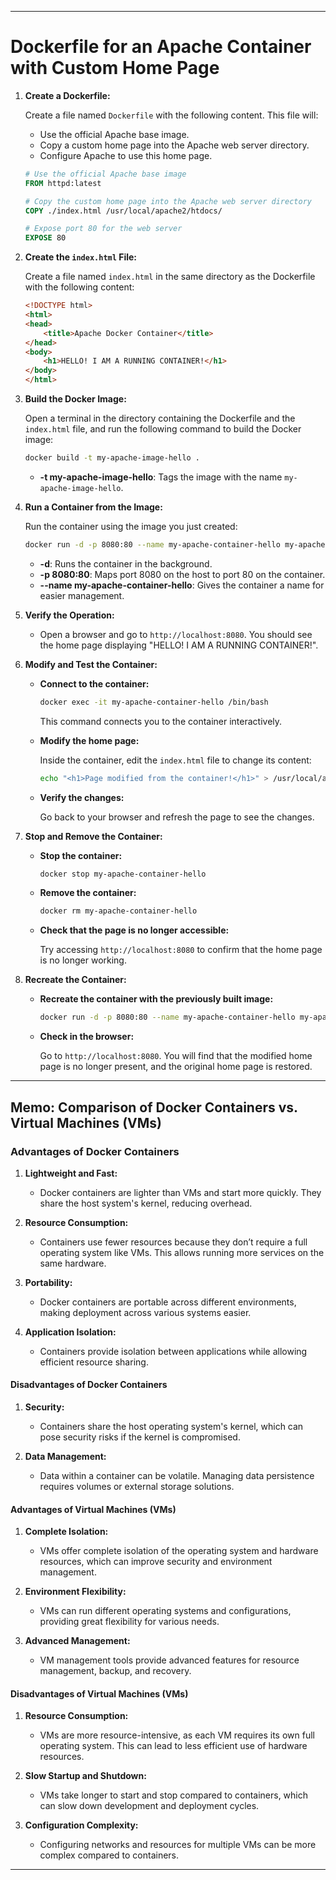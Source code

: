 
---

# Dockerfile for an Apache Container with Custom Home Page

1. **Create a Dockerfile:**

   Create a file named `Dockerfile` with the following content. This file will:

   - Use the official Apache base image.
   - Copy a custom home page into the Apache web server directory.
   - Configure Apache to use this home page.

   ```dockerfile
   # Use the official Apache base image
   FROM httpd:latest

   # Copy the custom home page into the Apache web server directory
   COPY ./index.html /usr/local/apache2/htdocs/

   # Expose port 80 for the web server
   EXPOSE 80
   ```

2. **Create the `index.html` File:**

   Create a file named `index.html` in the same directory as the Dockerfile with the following content:

   ```html
   <!DOCTYPE html>
   <html>
   <head>
       <title>Apache Docker Container</title>
   </head>
   <body>
       <h1>HELLO! I AM A RUNNING CONTAINER!</h1>
   </body>
   </html>
   ```

3. **Build the Docker Image:**

   Open a terminal in the directory containing the Dockerfile and the `index.html` file, and run the following command to build the Docker image:

   ```bash
   docker build -t my-apache-image-hello .
   ```

   - **-t my-apache-image-hello**: Tags the image with the name `my-apache-image-hello`.

4. **Run a Container from the Image:**

   Run the container using the image you just created:

   ```bash
   docker run -d -p 8080:80 --name my-apache-container-hello my-apache-image-hello
   ```

   - **-d**: Runs the container in the background.
   - **-p 8080:80**: Maps port 8080 on the host to port 80 on the container.
   - **--name my-apache-container-hello**: Gives the container a name for easier management.

5. **Verify the Operation:**

   - Open a browser and go to `http://localhost:8080`. You should see the home page displaying "HELLO! I AM A RUNNING CONTAINER!".

6. **Modify and Test the Container:**

   - **Connect to the container:**

     ```bash
     docker exec -it my-apache-container-hello /bin/bash
     ```

     This command connects you to the container interactively.

   - **Modify the home page:**

     Inside the container, edit the `index.html` file to change its content:

     ```bash
     echo "<h1>Page modified from the container!</h1>" > /usr/local/apache2/htdocs/index.html
     ```

   - **Verify the changes:**

     Go back to your browser and refresh the page to see the changes.

7. **Stop and Remove the Container:**

   - **Stop the container:**

     ```bash
     docker stop my-apache-container-hello
     ```

   - **Remove the container:**

     ```bash
     docker rm my-apache-container-hello
     ```

   - **Check that the page is no longer accessible:**

     Try accessing `http://localhost:8080` to confirm that the home page is no longer working.

8. **Recreate the Container:**

   - **Recreate the container with the previously built image:**

     ```bash
     docker run -d -p 8080:80 --name my-apache-container-hello my-apache-image-hello
     ```

   - **Check in the browser:**

     Go to `http://localhost:8080`. You will find that the modified home page is no longer present, and the original home page is restored.

---

## Memo: Comparison of Docker Containers vs. Virtual Machines (VMs)

### Advantages of Docker Containers

1. **Lightweight and Fast:**
   - Docker containers are lighter than VMs and start more quickly. They share the host system's kernel, reducing overhead.

2. **Resource Consumption:**
   - Containers use fewer resources because they don’t require a full operating system like VMs. This allows running more services on the same hardware.

3. **Portability:**
   - Docker containers are portable across different environments, making deployment across various systems easier.

4. **Application Isolation:**
   - Containers provide isolation between applications while allowing efficient resource sharing.

#### Disadvantages of Docker Containers

1. **Security:**
   - Containers share the host operating system's kernel, which can pose security risks if the kernel is compromised.

2. **Data Management:**
   - Data within a container can be volatile. Managing data persistence requires volumes or external storage solutions.

#### Advantages of Virtual Machines (VMs)

1. **Complete Isolation:**
   - VMs offer complete isolation of the operating system and hardware resources, which can improve security and environment management.

2. **Environment Flexibility:**
   - VMs can run different operating systems and configurations, providing great flexibility for various needs.

3. **Advanced Management:**
   - VM management tools provide advanced features for resource management, backup, and recovery.

#### Disadvantages of Virtual Machines (VMs)

1. **Resource Consumption:**
   - VMs are more resource-intensive, as each VM requires its own full operating system. This can lead to less efficient use of hardware resources.

2. **Slow Startup and Shutdown:**
   - VMs take longer to start and stop compared to containers, which can slow down development and deployment cycles.

3. **Configuration Complexity:**
   - Configuring networks and resources for multiple VMs can be more complex compared to containers.

---
